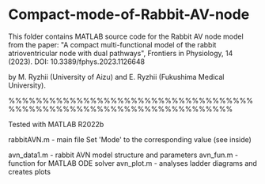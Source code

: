 # Compact-mode-of-Rabbit-AV-node
This folder contains MATLAB source code for the Rabbit AV node model
from the paper:
"A compact multi-functional model of the rabbit atrioventricular 
node with dual pathways", Frontiers in Physiology, 14 (2023). 
DOI: 10.3389/fphys.2023.1126648

by M. Ryzhii (University of Aizu) and 
E. Ryzhii (Fukushima Medical University).

%%%%%%%%%%%%%%%%%%%%%%%%%%%%%%%%%%%%%%%%%%%%%%%%%%%%%%%%%%%%%%%%%%%%%

Tested with MATLAB R2022b

rabbitAVN.m - main file
              Set 'Mode' to the corresponding value (see inside)

avn_data1.m - rabbit AVN model structure and parameters
avn_fun.m   - function for MATLAB ODE solver
avn_plot.m  - analyses ladder diagrams and creates plots
